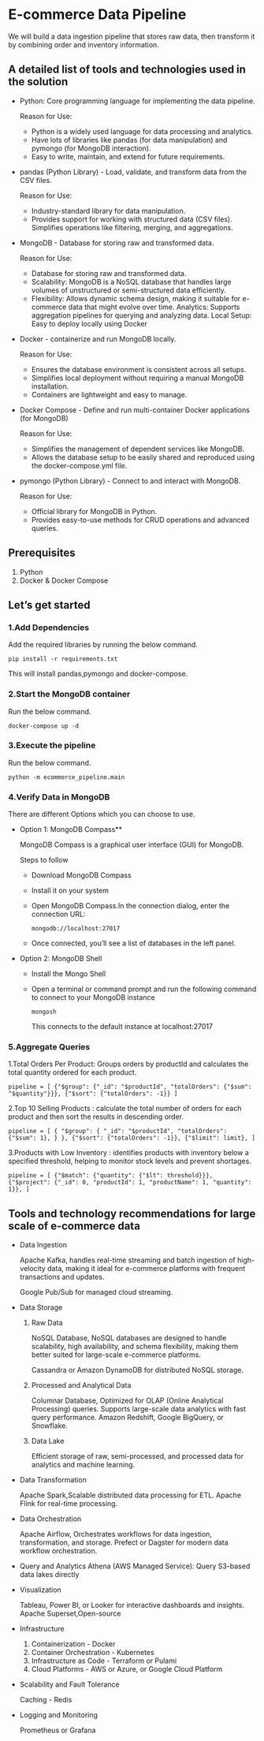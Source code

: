 # E-commerce Data Pipeline

We will build a data ingestion pipeline that stores raw data, then
transform it by combining order and inventory information.

## A detailed list of tools and technologies used in the solution

- Python: Core programming language for implementing the data pipeline.

  Reason for Use:

  - Python is a widely used language for data processing and analytics.
  - Have lots of libraries like pandas (for data manipulation) and pymongo (for MongoDB interaction).
  - Easy to write, maintain, and extend for future requirements.
  
- pandas (Python Library) - Load, validate, and transform data from the CSV files.

  Reason for Use:
  
  - Industry-standard library for data manipulation.
  - Provides support for working with structured data (CSV files).
  Simplifies operations like filtering, merging, and aggregations.
  
- MongoDB - Database for storing raw and transformed data.
  
  Reason for Use:
   - Database for storing raw and transformed data.
   - Scalability: MongoDB is a NoSQL database that handles large volumes of unstructured or semi-structured data efficiently.
   - Flexibility: Allows dynamic schema design, making it suitable for e-commerce data that might evolve over time.
Analytics: Supports aggregation pipelines for querying and analyzing data.
Local Setup: Easy to deploy locally using Docker

- Docker - containerize and run MongoDB locally.

  Reason for Use:

  - Ensures the database environment is consistent across all setups.
  - Simplifies local deployment without requiring a manual MongoDB installation.
  - Containers are lightweight and easy to manage.
  
- Docker Compose - Define and run multi-container Docker applications (for MongoDB)

   Reason for Use:
   - Simplifies the management of dependent services like MongoDB.
   - Allows the database setup to be easily shared and reproduced using the docker-compose.yml file.
  
- pymongo (Python Library) - Connect to and interact with MongoDB.
 
   Reason for Use:

   - Official library for MongoDB in Python.
   - Provides easy-to-use methods for CRUD operations and advanced queries.
   
 ## Prerequisites
 1. Python
 2. Docker & Docker Compose
 
 ## Let’s get started
 
 ### 1.Add Dependencies
 
   Add the required libraries by running the below command.
 
  `pip install -r requirements.txt`
 
  This will install pandas,pymongo and docker-compose.
 
 ### 2.Start the MongoDB container
 
   Run the below command.
   
   `docker-compose up -d`
   
 ### 3.Execute the pipeline
  
   Run the below command.
 
   ` python -m ecommerce_pipeline.main `
 
 ### 4.Verify Data in MongoDB
 
 There are different Options which you can choose to use.

  - Option 1: MongoDB Compass**

    MongoDB Compass is a graphical user interface (GUI) for MongoDB.

    Steps to follow
    - Download MongoDB Compass
    - Install it on your system
    - Open MongoDB Compass.In the connection dialog, enter the connection URL:
  
      `mongodb://localhost:27017`
  
    - Once connected, you’ll see a list of databases in the left panel.
  
  - Option 2: MongoDB Shell
  
    - Install the Mongo Shell
    - Open a terminal or command prompt and run the following command to connect to your MongoDB instance
  
      `mongosh`
    
      This connects to the default instance at localhost:27017
   
    
 ### 5.Aggregate Queries
 
 1.Total Orders Per Product: Groups orders by productId and calculates the total quantity ordered for each product.
 
 `pipeline = [
        {"$group": {"_id": "$productId", "totalOrders": {"$sum": "$quantity"}}},
        {"$sort": {"totalOrders": -1}}
    ]`
    
 2.Top 10 Selling Products : calculate the total number of orders for each product and then sort the results in descending order.
 
 `pipeline = [
        {
            "$group": {
                "_id": "$productId",
                "totalOrders": {"$sum": 1},
            }
        },
        {"$sort": {"totalOrders": -1}},
        {"$limit": limit},
    ]`
    
 3.Products with Low Inventory : identifies products with inventory below a specified threshold, helping to monitor stock levels and prevent shortages.
 
 `pipeline = [
        {"$match": {"quantity": {"$lt": threshold}}},
        {"$project": {"_id": 0, "productId": 1, "productName": 1, "quantity": 1}},
    ]`
  
 ## Tools and technology recommendations for large scale of e-commerce data
 
 - Data Ingestion
 
   Apache Kafka, handles real-time streaming and batch ingestion of high-velocity data, making it ideal for e-commerce platforms with frequent transactions and updates.
   
   Google Pub/Sub for managed cloud streaming.
   
 - Data Storage
    1. Raw Data 
    
       NoSQL Database, NoSQL databases are designed to handle scalability, high availability, and schema flexibility, making them better suited for large-scale e-commerce platforms.
       
       Cassandra or Amazon DynamoDB for distributed NoSQL storage.
       
    2. Processed and Analytical Data
    
       Columnar Database, Optimized for OLAP (Online Analytical Processing) queries.
       Supports large-scale data analytics with fast query performance.
       Amazon Redshift, Google BigQuery, or Snowflake.
       
     3. Data Lake
     
        Efficient storage of raw, semi-processed, and processed data for analytics and machine learning.
        
 - Data Transformation
 
   Apache Spark,Scalable distributed data processing for ETL.
   Apache Flink for real-time processing.
   
 - Data Orchestration
   
   Apache Airflow, Orchestrates workflows for data ingestion, transformation, and storage.
   Prefect or Dagster for modern data workflow orchestration.
   
 - Query and Analytics
   Athena (AWS Managed Service): Query S3-based data lakes directly
 
 - Visualization
 
   Tableau, Power BI, or Looker for interactive dashboards and insights.
   Apache Superset,Open-source
   
 - Infrastructure
 
   1. Containerization - Docker
   2. Container Orchestration - Kubernetes
   3. Infrastructure as Code - Terraform or Pulami
   4. Cloud Platforms - AWS or Azure, or Google Cloud Platform
   
  - Scalability and Fault Tolerance
  
    Caching - Redis
  
  - Logging and Monitoring
  
    Prometheus or Grafana
  